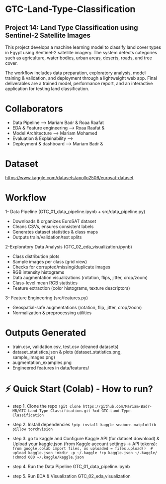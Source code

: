 # GTC-Land-Type-Classification
## Project 14: Land Type Classification using Sentinel-2 Satellite Images

This project develops a machine learning model to classify land cover types in Egypt 
using Sentinel-2 satellite imagery. The system detects categories such as agriculture, 
water bodies, urban areas, deserts, roads, and tree cover. 

The workflow includes data preparation, exploratory analysis, model training & validation, 
and deployment through a lightweight web app. Final deliverables are a trained model, 
performance report, and an interactive application for testing land classification.

# Collaborators 
* Data Pipeline --> Mariam Badr & Roaa Raafat
* EDA & Feature engineering --> Roaa Raafat &
* Model Architecture --> Mariam Mohamed
* Evaluation & Explainability -->
* Deployment & dashboard --> Mariam Badr & 


# Dataset 
https://www.kaggle.com/datasets/apollo2506/eurosat-dataset

# Workflow
1- Data Pipeline (GTC_01_data_pipeline.ipynb + src/data_pipeline.py)
* Downloads & organizes EuroSAT dataset
* Cleans CSVs, ensures consistent labels
* Generates dataset statistics & class maps
* Outputs train/validation/test splits

2-Exploratory Data Analysis (GTC_02_eda_visualization.ipynb)
* Class distribution plots
* Sample images per class (grid view)
* Checks for corrupted/missing/duplicate images
* RGB intensity histograms
* Data augmentation visualizations (rotation, flips, jitter, crop/zoom)
* Class-level mean RGB statistics
* Feature extraction (color histograms, texture descriptors)
  
3- Feature Engineering (src/features.py)
* Geospatial-safe augmentations (rotation, flip, jitter, crop/zoom)
* Normalization & preprocessing utilities


# Outputs Generated
* train.csv, validation.csv, test.csv (cleaned datasets)
* dataset_statistics.json & plots (dataset_statistics.png, sample_images.png)
* augmentation_examples.png
* Engineered features in data/features/

# ⚡ Quick Start (Colab) - How to run? 
* step 1. Clone the repo
  ``!git clone https://github.com/Mariam-Badr-MB/GTC-Land-Type-Classification.git
      %cd GTC-Land-Type-Classification``
  
* step 2. Install dependencies
  ```!pip install kaggle seaborn matplotlib pillow torchvision```

* step 3. go to kaggle and Configure Kaggle API (for dataset download) & Upload your kaggle.json (from Kaggle account settings → API tokens):
  ``from google.colab import files, os
      uploaded = files.upload()  # upload kaggle.json
      !mkdir -p ~/.kaggle
      !cp kaggle.json ~/.kaggle/
      !chmod 600 ~/.kaggle/kaggle.json``

* step 4. Run the Data Pipeline GTC_01_data_pipeline.ipynb
* step 5. Run EDA & Visualization GTC_02_eda_visualization
